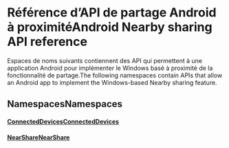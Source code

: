 # <a name="android-nearby-sharing-api-reference"></a><span data-ttu-id="82b34-101">Référence d’API de partage Android à proximité</span><span class="sxs-lookup"><span data-stu-id="82b34-101">Android Nearby sharing API reference</span></span>

<span data-ttu-id="82b34-102">Espaces de noms suivants contiennent des API qui permettent à une application Android pour implémenter le Windows basé à proximité de la fonctionnalité de partage.</span><span class="sxs-lookup"><span data-stu-id="82b34-102">The following namespaces contain APIs that allow an Android app to implement the Windows-based Nearby sharing feature.</span></span>

## <a name="namespaces"></a><span data-ttu-id="82b34-103">Namespaces</span><span class="sxs-lookup"><span data-stu-id="82b34-103">Namespaces</span></span>

#### <a name="connecteddeviceshttpsdocsmicrosoftcomjavaapicommicrosoftconnecteddevices"></a>[<span data-ttu-id="82b34-104">ConnectedDevices</span><span class="sxs-lookup"><span data-stu-id="82b34-104">ConnectedDevices</span></span>](https://docs.microsoft.com/java/api/com.microsoft.connecteddevices)
#### <a name="nearsharehttpsdocsmicrosoftcomjavaapicommicrosoftconnecteddevicesremotesystemscommandingnearshare"></a>[<span data-ttu-id="82b34-105">NearShare</span><span class="sxs-lookup"><span data-stu-id="82b34-105">NearShare</span></span>](https://docs.microsoft.com/java/api/com.microsoft.connecteddevices.remotesystems.commanding.nearshare)